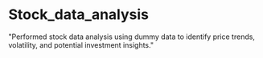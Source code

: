 # Stock_data_analysis
"Performed stock data analysis using dummy data to identify price trends, volatility, and potential investment insights."
